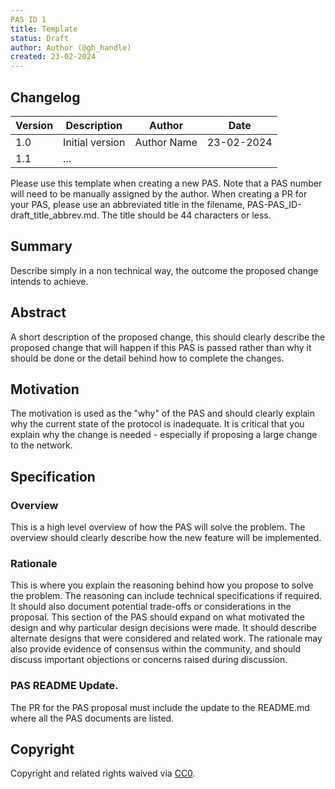 ```yaml
---
PAS ID 1
title: Template
status: Draft
author: Author (@gh_handle)
created: 23-02-2024
---
```


## Changelog

| Version | Description                      | Author    | Date       |
|---------|----------------------------------|-----------|------------|
| 1.0     | Initial version                  | Author Name  | 23-02-2024 |
| 1.1     | ...                              |              |            |

Please use this template when creating a new PAS. Note that a PAS number will need to be manually assigned by the author. 
When creating a PR for your PAS, please use an abbreviated title in the filename, PAS-PAS_ID-draft_title_abbrev.md. The title should be 44 characters or less.

## Summary
Describe simply in a non technical way, the outcome the proposed change intends to achieve.

## Abstract
A short description of the proposed change, this should clearly describe the proposed change that will happen if this PAS is passed rather than why it should be done or the detail behind how to complete the changes. 

## Motivation
The motivation is used as the "why" of the PAS and should clearly explain why the current state of the protocol is inadequate. It is critical that you explain why the change is needed - especially if proposing a large change to the network. 

## Specification
### Overview
This is a high level overview of how the PAS will solve the problem. The overview should clearly describe how the new feature will be implemented.

### Rationale
This is where you explain the reasoning behind how you propose to solve the problem. The reasoning can include technical specifications if required. It should also document potential trade-offs or considerations in the proposal. This section of the PAS should expand on what motivated the design and why particular design decisions were made. It should describe alternate designs that were considered and related work. The rationale may also provide evidence of consensus within the community, and should discuss important objections or concerns raised during discussion.

### PAS README Update.

The PR for the PAS proposal must include the update to the README.md where all the PAS documents are listed.

## Copyright
Copyright and related rights waived via [CC0](https://creativecommons.org/publicdomain/zero/1.0/).

